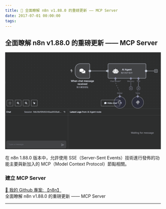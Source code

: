 ```yaml
---
title: 🔗 全面瞭解 n8n v1.88.0 的重磅更新 —— MCP Server
date: 2017-07-01 00:00:00
tags:
---
```


## 全面瞭解 n8n v1.88.0 的重磅更新 —— MCP Server
![MCP](../images/n8n.gif)

在 n8n 1.88.0 版本中，允許使用 SSE（Server-Sent Events）技術進行發佈的功能主要與新加入的 MCP（Model Context Protocol）節點相關。

<!-- more -->

### 建立 MCP Server

[🔗 我的 Github 專案: 【n8n】](https://github.com/chiisen/n8n)  
全面瞭解 n8n v1.88.0 的重磅更新 —— MCP Server

---
